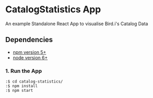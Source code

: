 # CatalogStatistics App

An example Standalone React App to visualise Bird.i's Catalog Data

## Dependencies

* [npm version 5+](https://www.npmjs.com/get-npm?utm_source=house&utm_medium=homepage&utm_campaign=free%20orgs&utm_term=Install%20npm)
* [node version 6+](https://nodejs.org/en/download/)

### 1. Run the App

```
:$ cd catalog-statistics/
:$ npm install
:$ npm start
```

